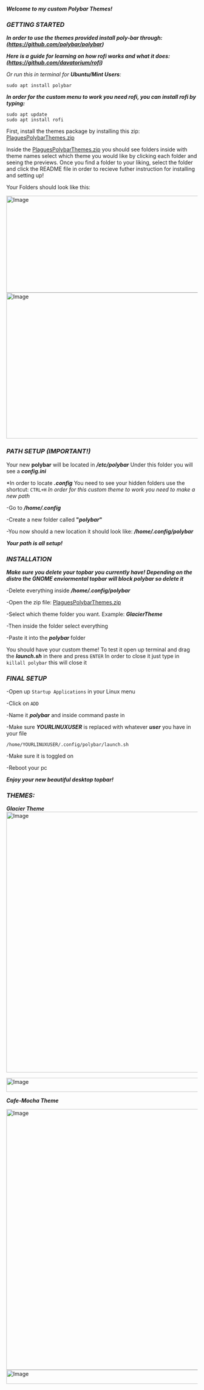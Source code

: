 **_Welcome to my custom Polybar Themes!_**


### *GETTING STARTED*

**_In order to use the themes provided install poly-bar through: (https://github.com/polybar/polybar)_**

**_Here is a guide for learning on how rofi works and what it does: (https://github.com/davatorium/rofi)_**

_Or run this in terminal for **Ubuntu/Mint Users**:_

```
sudo apt install polybar
```

 **_In order for the custom menu to work you need rofi, you can install rofi by typing:_**
```
sudo apt update
sudo apt install rofi
```

First, install the themes package by installing this zip: 
[PlaguesPolybarThemes.zip](https://github.com/user-attachments/files/21436160/PlaguesPolybarThemes.zip)

Inside the [PlaguesPolybarThemes.zip](https://github.com/user-attachments/files/21436160/PlaguesPolybarThemes.zip) you should see folders inside with theme names select which theme you would like by clicking each folder and seeing the previews. Once you find a folder to your liking, select the folder and click the README file in order to recieve futher instruction for installing and setting up!

Your Folders should look like this: 

<img width="512" height="254" alt="Image" src="https://github.com/user-attachments/assets/cfd1b6a1-cbf0-4b77-bd37-7650c9740def" />

<img width="512" height="383" alt="Image" src="https://github.com/user-attachments/assets/6ba603e4-9df9-4a2b-ae75-3d06d9f7a7e7" />

### *PATH SETUP (IMPORTANT!)*

Your new **polybar** will be located in **_/etc/polybar_**
Under this folder you will see a **_config.ini_**

*In order to locate **_.config_** You need to see your hidden folders use the shortcut: `CTRL+H` *In order for this custom theme to work you need to make a new path*

-Go to **_/home/.config_** 

-Create a new folder called **"_polybar_"** 

-You now should a new location it should look like: **_/home/.config/polybar_**

**_Your path is all setup!_**

### *INSTALLATION*
**_**Make sure you delete your topbar you currently have!**
*Depending on the distro the GNOME enviormental topbar will block polybar so delete it*_**

-Delete everything inside **_/home/.config/polybar_** 

-Open the zip file: [PlaguesPolybarThemes.zip](https://github.com/user-attachments/files/21436160/PlaguesPolybarThemes.zip)

-Select which theme folder you want. Example: _**GlacierTheme**_

-Then inside the folder select everything 

-Paste it into the _**polybar**_ folder 

You should have your custom theme! 
To test it open up terminal and drag the **_launch.sh_** in there and press `ENTER`
In order to close it just type in `killall polybar` this will close it 

### *FINAL SETUP*

-Open up `Startup Applications` in your Linux menu

-Click on `ADD`

-Name it **_polybar_** and inside command paste in

-Make sure **_YOURLINUXUSER_** is replaced with whatever **_user_** you have in your file

`/home/YOURLINUXUSER/.config/polybar/launch.sh`

-Make sure it is toggled on

-Reboot your pc

**_Enjoy your new beautiful desktop topbar!_**

### *THEMES:*

**_Glacier Theme_**
<img width="1274" height="684" alt="Image" src="https://github.com/user-attachments/assets/ea2f279a-d6a4-4261-a914-69c2b4ca96f5" />


<img width="1277" height="37" alt="Image" src="https://github.com/user-attachments/assets/750fbec1-7dca-4851-aa77-7658d18598d3" />

**_Cafe-Mocha Theme_**

<img width="1274" height="684" alt="Image" src="https://github.com/user-attachments/assets/dd9ac58d-8632-4779-a1e8-78a0d641173c" />

<img width="1277" height="37" alt="Image" src="https://github.com/user-attachments/assets/8f7184f5-d04b-446a-a625-700d9db97aeb" />



